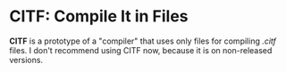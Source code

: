 # CITF: Compile It in Files

**CITF** is a prototype of a "compiler" that uses only files for compiling *.citf* files. I don't recommend using CITF now, because it is on non-released versions.